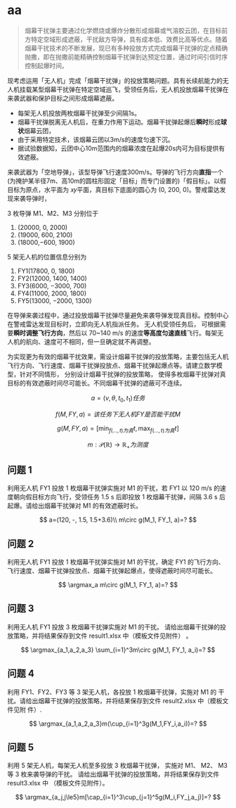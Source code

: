 # aa

> 烟幕干扰弹主要通过化学燃烧或爆炸分散形成烟幕或气溶胶云团，在目标前方特定空域形成遮蔽，干扰敌方导弹，具有成本低、效费比高等优点。随着烟幕干扰技术的不断发展，现已有多种投放方式完成烟幕干扰弹的定点精确抛撒，即在抛撒前能精确控制烟幕干扰弹到达预定位置，通过时间引信时序控制起爆时间。

现考虑运用「无人机」完成「烟幕干扰弹」的投放策略问题。具有长续航能力的无人机挂载某型烟幕干扰弹在特定空域巡飞，受领任务后，无人机投放烟幕干扰弹在来袭武器和保护目标之间形成烟幕遮蔽。

* 每架无人机投放两枚烟幕干扰弹至少间隔1s。
* 烟幕干扰弹脱离无人机后，在重力作用下运动。烟幕干扰弹起爆后**瞬时**形成**球状**烟幕云团，
* 由于采用特定技术，该烟幕云团以3m/s的速度匀速下沉。
* 据试验数据知，云团中心10m范围内的烟幕浓度在起爆20s内可为目标提供有效遮蔽。

来袭武器为「空地导弹」，该型导弹飞行速度300m/s。导弹的飞行方向**直指**一个(为掩护某半径7m、高10m的圆柱形固定「目标」而专门设置的)「假目标」。以假目标为原点，水平面为 𝑥𝑦平面，真目标下底面的圆心为 (0, 200, 0)。警戒雷达发现来袭导弹时，

3 枚导弹 M1、M2、M3 分别位于

1. (20000, 0, 2000)
2. (19000, 600, 2100)
3. (18000,−600, 1900)

5 架无人机的位置信息分别为

1. FY1(17800, 0, 1800)
2. FY2(12000, 1400, 1400)
3. FY3(6000, −3000, 700)
4. FY4(11000, 2000, 1800)
5. FY5(13000, −2000, 1300)

在导弹来袭过程中，通过投放烟幕干扰弹尽量避免来袭导弹发现真目标。控制中心在警戒雷达发现目标时，立即向无人机指派任务。 无人机受领任务后， 可根据需要**瞬时调整飞行方向**，然后以 70~140 m/s 的速度**等高度匀速直线**飞行。每架无人机的航向、速度可不相同，但一旦确定就不再调整。

为实现更为有效的烟幕干扰效果，需设计烟幕干扰弹的投放策略，主要包括无人机飞行方向、飞行速度、烟幕干扰弹投放点、烟幕干扰弹起爆点等。请建立数学模型，针对不同情形， 分别设计烟幕干扰弹的投放策略， 使得多枚烟幕干扰弹对真目标的有效遮蔽时间尽可能长。不同烟幕干扰弹的遮蔽可不连续。

$$
a=(v,\theta,t_0,t_1)任务
$$

$$
f(M, FY, a)=该任务下无人机FY是否能干扰M
$$

$$
g(M, FY, a)=[\min_{f(..., t)为真} t,\max_{f(..., t)为真}t]
$$

$$
m:\mathcal{P}(\mathbb{R})\to\mathbb{R}_+为测度
$$

## 问题 1

利用无人机 FY1 投放 1 枚烟幕干扰弹实施对 M1 的干扰，若 FY1 以 120 m/s 的速度朝向假目标方向飞行，受领任务 1.5 s 后即投放 1 枚烟幕干扰弹，间隔 3.6 s 后起爆。请给出烟幕干扰弹对 M1 的有效遮蔽时长。

$$
a=(120, -, 1.5, 1.5+3.6)\\
m\circ g(M_1, FY_1, a)=?
$$

## 问题 2

利用无人机 FY1 投放 1 枚烟幕干扰弹实施对 M1 的干扰，确定 FY1 的飞行方向、飞行速度、烟幕干扰弹投放点、烟幕干扰弹起爆点，使得遮蔽时间尽可能长。

$$
\argmax_a m\circ g(M_1, FY_1, a)=?
$$

## 问题 3

利用无人机 FY1 投放 3 枚烟幕干扰弹实施对 M1 的干扰。 请给出烟幕干扰弹的投放策略，并将结果保存到文件 result1.xlsx 中（模板文件见附件） 。

$$
\argmax_{a_1,a_2,a_3} \sum_{i=1}^3m\circ g(M_1, FY_1, a_i)=?
$$

## 问题 4





利用 FY1、FY2、FY3 等 3 架无人机，各投放 1 枚烟幕干扰弹，实施对 M1 的
干扰。请给出烟幕干扰弹的投放策略，并将结果保存到文件 result2.xlsx 中（模板文件见附
件）.

$$
\argmax_{a_1,a_2,a_3}m(\cup_{i=1}^3g(M_1,FY_i,a_i))=?
$$

## 问题 5

利用 5 架无人机，每架无人机至多投放 3 枚烟幕干扰弹， 实施对 M1、 M2、 M3
等 3 枚来袭导弹的干扰。 请给出烟幕干扰弹的投放策略，并将结果保存到文件 result3.xlsx 中
（模板文件见附件）。

$$
\argmax_{a_j,j\le5}m[\cap_{i=1}^3\cup_{j=1}^5g(M_i,FY_j,a_j)]=?
$$
